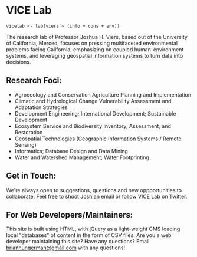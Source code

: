 # VICE Lab
`vicelab <- lab(viers ~ (info + cons + env))`  

 The research lab of Professor Joshua H. Viers, based out of the University of California, Merced, focuses on pressing multifaceted environmental problems facing California, emphasizing on coupled human-environment systems, and leveraging geospatial information systems to turn data into decisions.

## Research Foci:
- Agroecology and Conservation Agriculture Planning and Implementation
- Climatic and Hydrological Change Vulnerability Assessment and Adaptation Strategies
- Development Engineering; International Development; Sustainable Development
- Ecosystem Service and Biodiversity Inventory, Assessment, and Restoration
- Geospatial Technologies (Geographic Information Systems / Remote Sensing)
- Informatics; Database Design and Data Mining
- Water and Watershed Management; Water Footprinting

## Get in Touch:
We're always open to suggestions, questions and new oppportunities to collaborate. Feel free to shoot Josh an email or follow VICE Lab on Twitter.

## For Web Developers/Maintainers:
This site is built using HTML, with jQuery as a light-weight CMS loading local "databases" of content in the form of CSV files.
Are you a web developer maintaining this site? Have any questions? Email brianhungerman@gmail.com with any questions!


